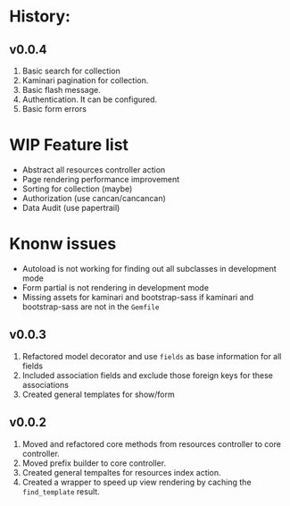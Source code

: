 # History:

## v0.0.4

1. Basic search for collection
2. Kaminari pagination for collection.
3. Basic flash message.
4. Authentication. It can be configured.
5. Basic form errors

# WIP Feature list

- Abstract all resources controller action
- Page rendering performance improvement
- Sorting for collection (maybe)
- Authorization (use cancan/cancancan)
- Data Audit (use papertrail)

# Knonw issues

- Autoload is not working for finding out all subclasses in development mode
- Form partial is not rendering in development mode
- Missing assets for kaminari and bootstrap-sass if kaminari and bootstrap-sass are not in the `Gemfile`

## v0.0.3

1. Refactored model decorator and use `fields` as base information for all fields
2. Included association fields and exclude those foreign keys for these associations
3. Created general templates for show/form

## v0.0.2

1. Moved and refactored core methods from resources controller to core controller.
2. Moved prefix builder to core controller.
2. Created general tempaltes for resources index action.
3. Created a wrapper to speed up view rendering by caching the `find_template` result.
